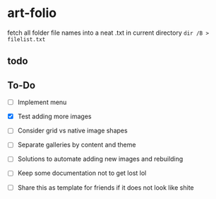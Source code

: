 # art-folio

fetch all folder file names into a neat .txt in current directory
`dir /B > filelist.txt`

## todo

## To-Do

- [ ] Implement menu
- [x] Test adding more images
- [ ] Consider grid vs native image shapes
- [ ] Separate galleries by content and theme
- [ ] Solutions to automate adding new images and rebuilding
- [ ] Keep some documentation not to get lost lol
- [ ] Share this as template for friends if it does not look like shite

